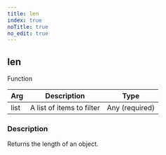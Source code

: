 ```yaml
---
title: len
index: true
noTitle: true
no_edit: true
---
```




<div class="vql_item"></div>


## len
<span class='vql_type pull-right page-header'>Function</span>



<div class="vqlargs"></div>

Arg | Description | Type
----|-------------|-----
list|A list of items to filter|Any (required)

### Description

Returns the length of an object.


